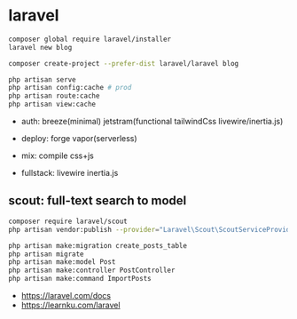 # laravel

```sh
composer global require laravel/installer
laravel new blog

composer create-project --prefer-dist laravel/laravel blog

php artisan serve
php artisan config:cache # prod
php artisan route:cache
php artisan view:cache

```

- auth: breeze(minimal) jetstram(functional tailwindCss livewire/inertia.js)
- deploy: forge vapor(serverless)

- mix: compile css+js
- fullstack: livewire inertia.js

## scout: full-text search to model

```sh
composer require laravel/scout
php artisan vendor:publish --provider="Laravel\Scout\ScoutServiceProvider"

php artisan make:migration create_posts_table
php artisan migrate
php artisan make:model Post
php artisan make:controller PostController
php artisan make:command ImportPosts
```

- https://laravel.com/docs
- https://learnku.com/laravel
